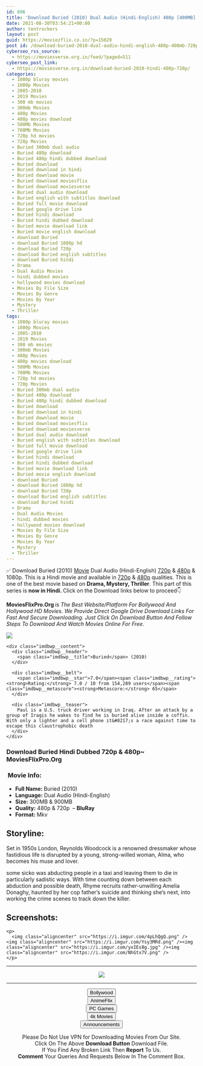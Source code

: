 ```yaml
---
id: 696
title: 'Download Buried (2010) Dual Audio (Hindi-English) 480p [400MB] || 720p [900MB]'
date: 2021-08-30T03:54:21+00:00
author: tentrockers
layout: post
guid: https://moviezflix.co.in/?p=15029
post id: /download-buried-2010-dual-audio-hindi-english-480p-400mb-720p-900mb/
cyberseo_rss_source:
  - https://moviesverse.org.in/feed/?paged=511
cyberseo_post_link:
  - https://moviesverse.org.in/download-buried-2010-hindi-480p-720p/
categories:
  - 1080p bluray movies
  - 1080p Movies
  - 2005-2010
  - 2019 Movies
  - 300 mb movies
  - 300mb Movies
  - 480p Movies
  - 480p movies download
  - 500Mb Movies
  - 700Mb Movies
  - 720p hd movies
  - 720p Movies
  - Buried 300mb dual audio
  - Buried 480p download
  - Buried 480p hindi dubbed download
  - Buried download
  - Buried download in hindi
  - Buried download movie
  - Buried download moviesflix
  - Buried download moviesverse
  - Buried dual audio download
  - Buried english with subtitles download
  - Buried full movie download
  - Buried google drive link
  - Buried hindi download
  - Buried hindi dubbed download
  - Buried movie download link
  - Buried movie english download
  - download Buried
  - download Buried 1080p hd
  - download Buried 720p
  - download Buried english subtitles
  - download Buried hindi
  - Drama
  - Dual Audio Movies
  - hindi dubbed movies
  - hollywood movies download
  - Movies By File Size
  - Movies By Genre
  - Movies By Year
  - Mystery
  - Thriller
tags:
  - 1080p bluray movies
  - 1080p Movies
  - 2005-2010
  - 2019 Movies
  - 300 mb movies
  - 300mb Movies
  - 480p Movies
  - 480p movies download
  - 500Mb Movies
  - 700Mb Movies
  - 720p hd movies
  - 720p Movies
  - Buried 300mb dual audio
  - Buried 480p download
  - Buried 480p hindi dubbed download
  - Buried download
  - Buried download in hindi
  - Buried download movie
  - Buried download moviesflix
  - Buried download moviesverse
  - Buried dual audio download
  - Buried english with subtitles download
  - Buried full movie download
  - Buried google drive link
  - Buried hindi download
  - Buried hindi dubbed download
  - Buried movie download link
  - Buried movie english download
  - download Buried
  - download Buried 1080p hd
  - download Buried 720p
  - download Buried english subtitles
  - download Buried hindi
  - Drama
  - Dual Audio Movies
  - hindi dubbed movies
  - hollywood movies download
  - Movies By File Size
  - Movies By Genre
  - Movies By Year
  - Mystery
  - Thriller
---
```

<div class="thecontent clearfix">
  <p>
    ✅ Download Buried (2010) <a href="https://moviesverse.org.in/category/movies/" data-wpel-link="internal">Movie</a> Dual Audio (Hindi-English) <a href="https://moviesverse.org.in/720p-movies/" data-wpel-link="internal">720p</a>&nbsp;&&nbsp;<a href="https://moviesverse.org.in/480p-movies/" data-wpel-link="internal">480p</a> & 1080p. This is a Hindi movie and available in <a href="https://moviesverse.org.in/720p-movies/" data-wpel-link="internal">720p</a>&nbsp;&&nbsp;<a href="https://moviesverse.org.in/480p-movies/" data-wpel-link="internal">480p</a> qualities. This is one of the best movie based on <strong>Drama, Mystery, Thriller</strong>. This part of this series is <strong>now in <span>Hindi. </span></strong><span>Click on the Download links below to proceed👇</span>
  </p>
  
  <p>
    <strong><span>MoviesFlixPro.Org&nbsp;</span></strong><em>is The Best Website/Platform For Bollywood And Hollywood HD Movies. We Provide Direct Google Drive Download Links For Fast And Secure Downloading. Just Click On Download Button And Follow Steps To&nbsp;Download And Watch Movies Online For Free.</em>
  </p>
  
  <div class="imdbwp imdbwp--movie dark">
    <div class="imdbwp__thumb">
      <a class="imdbwp__link" target="_blank" title="Buried" href="https://www.imdb.com/title/tt1462758/" rel="nofollow external noopener noreferrer" data-wpel-link="external"><img class="imdbwp__img" src="https://m.media-amazon.com/images/M/MV5BZTRmZmIxMDktZjVmMS00NmFiLWExNmMtMzg0MTIyZDYwNWZjXkEyXkFqcGdeQXVyNTIzOTk5ODM@._V1_SX300.jpg" /></a>
    </div>
    
    <div class="imdbwp__content">
      <div class="imdbwp__header">
        <span class="imdbwp__title">Buried</span> (2010)
      </div>
      
      <div class="imdbwp__belt">
        <span class="imdbwp__star">7.0</span><span class="imdbwp__rating"><strong>Rating:</strong> 7.0 / 10 from 154,289 users</span><span class="imdbwp__metascore"><strong>Metascore:</strong> 65</span>
      </div>
      
      <div class="imdbwp__teaser">
        Paul is a U.S. truck driver working in Iraq. After an attack by a group of Iraqis he wakes to find he is buried alive inside a coffin. With only a lighter and a cell phone it&#8217;s a race against time to escape this claustrophobic death
      </div>
    </div>
  </div>
  
  <h3>
    <span>Download Buried Hindi Dubbed 720p & 480p~ MoviesFlixPro.Org</span>
  </h3>
  
  <h3>
    <span>&nbsp;Movie Info:&nbsp;</span>
  </h3>
  
  <ul>
    <li>
      <strong>Full Name: </strong>Buried (2010)
    </li>
    <li>
      <strong>Language:</strong> Dual Audio (Hindi-English)
    </li>
    <li>
      <strong>Size:</strong> 300MB & 900MB
    </li>
    <li>
      <strong>Quality:</strong> 480p & 720p&nbsp; – <span><strong>BluRay</strong></span>
    </li>
    <li>
      <strong>Format:</strong>&nbsp;Mkv
    </li>
  </ul>
  
  <h2>
    <span>Storyline:</span>
  </h2>
  
  <p>
    Set in 1950s London, Reynolds Woodcock is a renowned dressmaker whose fastidious life is disrupted by a young, strong-willed woman, Alma, who becomes his muse and lover.
  </p>
  
  <div>
    some sicko was abducting people in a taxi and leaving them to die in particularly sadistic ways. With time counting down between each abduction and possible death, Rhyme recruits rather-unwilling Amelia Donaghy, haunted by her cop father’s suicide and thinking she’s next, into working the crime scenes to track down the killer.
  </div>
  
  <div class="summary_text">
    <h2>
      <span>Screenshots:</span>
    </h2>
    
    <p>
      <img class="aligncenter" src="https://i.imgur.com/4pLhQgQ.png" /><img class="aligncenter" src="https://i.imgur.com/Ysy3MRd.png" /><img class="aligncenter" src="https://i.imgur.com/yxIEs8g.jpg" /><img class="aligncenter" src="https://i.imgur.com/NhGtx7V.png" />
    </p>
  </div>
</div>

<center>
  </p> 
  
  <hr />
  
  <p>
    <a href="http://gdrivepro.xyz/join.php" data-wpel-link="external" target="_blank" rel="nofollow external noopener noreferrer"><img src="https://i.imgur.com/FhMdWdW.png" /></a>
  </p>
  
  <hr />
  
  <p>
    <a href="https://dogemovies.xyz" target="_blank" data-wpel-link="external" rel="nofollow external noopener noreferrer"><button class="button button5">Bollywood</button></a><br /> <a href="https://animeflix.in" target="_blank" data-wpel-link="external" rel="nofollow external noopener noreferrer"><button class="button button5">AnimeFlix</button></a><br /> <a href="https://gamesflix.net/" target="_blank" data-wpel-link="external" rel="nofollow external noopener noreferrer"><button class="button button5">PC Games</button></a><br /> <a href="https://uhdmovies.in" target="_blank" data-wpel-link="external" rel="nofollow external noopener noreferrer"><button class="button button5">4k Movies</button></a><br /> <a href="https://moviesverse.org.in/announcements/" target="_blank" data-wpel-link="internal" rel="noopener"><button class="button button5">Announcements</button></a>
  </p>
  
  <div class="alert alert-danger">
    Please Do Not Use VPN for Downloading Movies From Our Site.
  </div>
  
  <div class="alert alert-success">
    Click On The Above <strong>Download Button</strong> Download File.
  </div>
  
  <div class="alert alert-warning">
    If You Find Any Broken Link Then <strong>Report</strong> To Us.
  </div>
  
  <div class="alert alert-info">
    <strong>Comment</strong> Your Queries And Requests Below In The Comment Box.
  </div>
  
  <p>
    </center>
  </p>